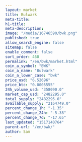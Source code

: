 ```yaml
---
layout: market
title: Bulwark
meta-title: 
h1-title: 
meta-description: 
image: "/media/16746590/bwk.png"
published: true
allow_search_engine: false
sitemap: false
enable_comment: false
sort_order: 460
permalink: "/en/bwk/market.html"
coin_a_symbol: "BWK"
coin_a_name: "Bulwark"
coin_a_lower_case: "bwk"
price_usd: "6.52696"
price_btc: "0.0005555"
24h_volume_usd: "358090.0"
market_cap_usd: "2482295.0"
total_supply: "2482295.0"
available_supply: "2164749.0"
percent_change_1h: "-1.35"
percent_change_24h: "-5.38"
percent_change_7d: "-17.65"
last_updated: "1517140764"
parent-url: "/en/bwk/"
author: Sam
---
```


